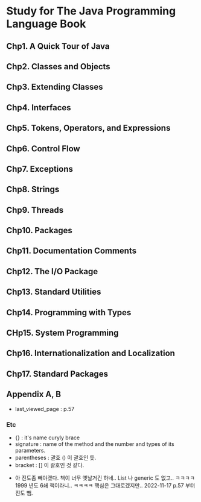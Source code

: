 # Study for The Java Programming Language Book

## Chp1. A Quick Tour of Java

## Chp2. Classes and Objects

## Chp3. Extending Classes

## Chp4. Interfaces

## Chp5. Tokens, Operators, and Expressions

## Chp6. Control Flow

## Chp7. Exceptions

## Chp8. Strings

## Chp9. Threads

## Chp10. Packages

## Chp11. Documentation Comments

## Chp12. The I/O Package

## Chp13. Standard Utilities

## Chp14. Programming with Types

## CHp15. System Programming

## Chp16. Internationalization and Localization

## Chp17. Standard Packages

## Appendix A, B



* last_viewed_page : p.57

### Etc
- {} : it's name curyly brace
- signature : name of the method and
the number and types of its parameters.
- parentheses : 괄호 () 이 괄호인 듯.
- bracket : [] 이 괄호인 것 같다.

* 아 진도좀 빼야겠다. 책이 너무 옛날거긴 하네.. List 나 generic 도 없고..
ㅋㅋㅋㅋ 1999 년도 6쇄 책이라니.. ㅋㅋㅋㅋ
핵심은 그대로겠지만..
2022-11-17 p.57 부터 진도 뺌.